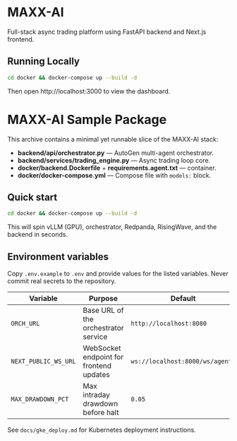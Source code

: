 
# MAXX-AI

Full-stack async trading platform using FastAPI backend and Next.js frontend.

## Running Locally

```bash
cd docker && docker-compose up --build -d
```

Then open http://localhost:3000 to view the dashboard.

# MAXX-AI Sample Package

This archive contains a minimal yet runnable slice of the MAXX-AI stack:

- **backend/api/orchestrator.py** — AutoGen multi-agent orchestrator.
- **backend/services/trading_engine.py** — Async trading loop core.
- **docker/backend.Dockerfile** + **requirements.agent.txt** — container.
- **docker/docker-compose.yml** — Compose file with `models:` block.

## Quick start

```bash
cd docker && docker-compose up --build -d
```

This will spin vLLM (GPU), orchestrator, Redpanda, RisingWave, and the backend in seconds.

## Environment variables

Copy `.env.example` to `.env` and provide values for the listed variables. Never commit real secrets to the repository.

| Variable | Purpose | Default |
|----------|---------|---------|
| `ORCH_URL` | Base URL of the orchestrator service | `http://localhost:8080` |
| `NEXT_PUBLIC_WS_URL` | WebSocket endpoint for frontend updates | `ws://localhost:8000/ws/agents` |
| `MAX_DRAWDOWN_PCT` | Max intraday drawdown before halt | `0.05` |


See `docs/gke_deploy.md` for Kubernetes deployment instructions.
